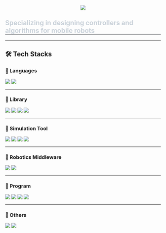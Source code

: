 <div align="center">
  <img src="https://capsule-render.vercel.app/api?type=transparent&color=7187f4&height=180&text=Eunwon's%20Github&animation=&fontColor=ffffff&fontSize=60" />
</div>

<div style="text-align: left;"> 
  <h2 style="border-bottom: 1px solid #21262d; color: #c9d1d9;"> Specializing in designing controllers and algorithms for mobile robots </h2>  
</div>

---

## 🛠️ Tech Stacks  

### 🔹 Languages  
<img src="https://img.shields.io/badge/Python-3776AB?style=plastic&logo=python&logoColor=white" /> 
<img src="https://img.shields.io/badge/C++-00599C?style=plastic&logo=c%2B%2B&logoColor=white" />

---

### 🔹 Library  
<img src="https://img.shields.io/badge/YOLO-00FFFF?style=plastic&logo=yolo&logoColor=black" /> 
<img src="https://img.shields.io/badge/PyTorch-EE4C2C?style=plastic&logo=pytorch&logoColor=white" /> 
<img src="https://img.shields.io/badge/TensorFlow-FF6F00?style=plastic&logo=tensorflow&logoColor=white" /> 
<img src="https://img.shields.io/badge/Open3D-232F3E?style=plastic&logo=open3d&logoColor=white" /> 

---

### 🔹 Simulation Tool  
<img src="https://img.shields.io/badge/Gazebo-FF6600?style=plastic&logo=ros&logoColor=white" /> 
<img src="https://img.shields.io/badge/Matlab%20Simulink-0076A8?style=plastic&logo=mathworks&logoColor=white" /> 
<img src="https://img.shields.io/badge/Unity-000000?style=plastic&logo=unity&logoColor=white" /> 
<img src="https://img.shields.io/badge/SimulationX-CC0000?style=plastic&logo=redhat&logoColor=white" /> 

---

### 🔹 Robotics Middleware  
<img src="https://img.shields.io/badge/ROS-22314E?style=plastic&logo=ros&logoColor=white" /> 
<img src="https://img.shields.io/badge/ROS2-22314E?style=plastic&logo=ros&logoColor=white" /> 

---

### 🔹 Program  
<img src="https://img.shields.io/badge/SolidWorks-FF0000?style=plastic&logo=dassaultsystemes&logoColor=white" /> 
<img src="https://img.shields.io/badge/Fusion%20360-FCA121?style=plastic&logo=autodesk&logoColor=white" /> 
<img src="https://img.shields.io/badge/MATLAB-0076A8?style=plastic&logo=mathworks&logoColor=white" /> 
<img src="https://img.shields.io/badge/Blender-F5792A?style=plastic&logo=blender&logoColor=white" /> 

---

### 🔹 Others  
<img src="https://img.shields.io/badge/GitHub-181717?style=plastic&logo=github&logoColor=white" /> 
<img src="https://img.shields.io/badge/VS%20Code-007ACC?style=plastic&logo=visualstudiocode&logoColor=white" /> 
